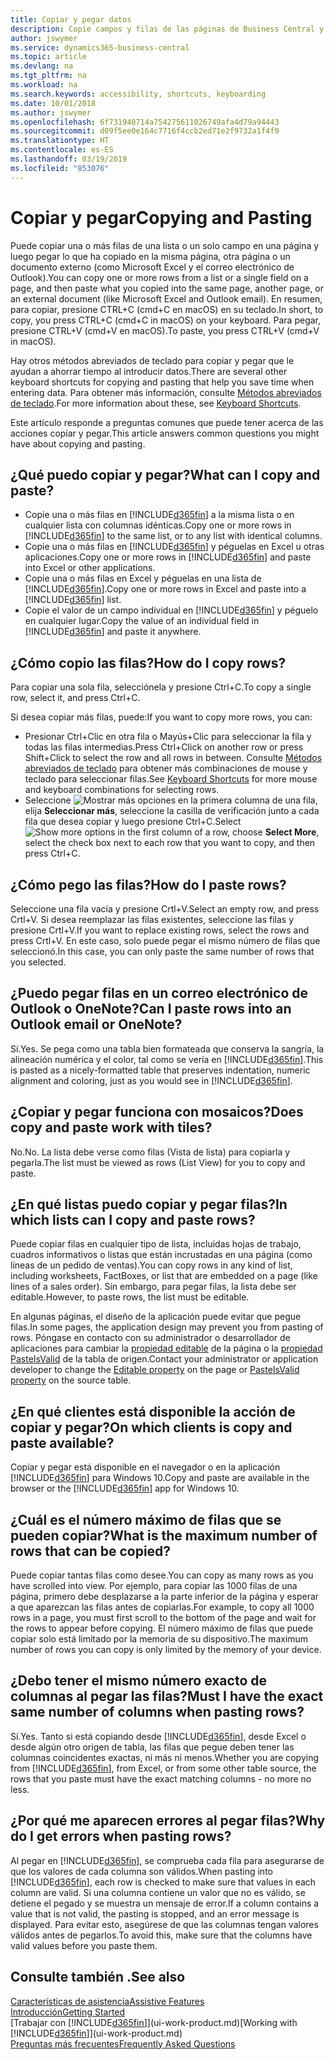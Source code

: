 ```yaml
---
title: Copiar y pegar datos
description: Copie campos y filas de las páginas de Business Central y péguelos en otro lugar.
author: jswymer
ms.service: dynamics365-business-central
ms.topic: article
ms.devlang: na
ms.tgt_pltfrm: na
ms.workload: na
ms.search.keywords: accessibility, shortcuts, keyboarding
ms.date: 10/01/2018
ms.author: jswymer
ms.openlocfilehash: 6f731940714a754275611026749afa4d79a94443
ms.sourcegitcommit: d09f5ee0e164c7716f4ccb2ed71e2f9732a1f4f9
ms.translationtype: HT
ms.contentlocale: es-ES
ms.lasthandoff: 03/19/2019
ms.locfileid: "853076"
---
```

# <a name="copying-and-pasting"></a><span data-ttu-id="1ee90-103">Copiar y pegar</span><span class="sxs-lookup"><span data-stu-id="1ee90-103">Copying and Pasting</span></span>
<span data-ttu-id="1ee90-104">Puede copiar una o más filas de una lista o un solo campo en una página y luego pegar lo que ha copiado en la misma página, otra página o un documento externo (como Microsoft Excel y el correo electrónico de Outlook).</span><span class="sxs-lookup"><span data-stu-id="1ee90-104">You can copy one or more rows from a list or a single field on a page, and then paste what you copied into the same page, another page, or an external document (like Microsoft Excel and Outlook email).</span></span> <span data-ttu-id="1ee90-105">En resumen, para copiar, presione CTRL+C (cmd+C en macOS) en su teclado.</span><span class="sxs-lookup"><span data-stu-id="1ee90-105">In short, to copy, you press CTRL+C (cmd+C in macOS) on your keyboard.</span></span> <span data-ttu-id="1ee90-106">Para pegar, presione CTRL+V (cmd+V en macOS).</span><span class="sxs-lookup"><span data-stu-id="1ee90-106">To paste, you press CTRL+V (cmd+V in macOS).</span></span>

<span data-ttu-id="1ee90-107">Hay otros métodos abreviados de teclado para copiar y pegar que le ayudan a ahorrar tiempo al introducir datos.</span><span class="sxs-lookup"><span data-stu-id="1ee90-107">There are several other keyboard shortcuts for copying and pasting that help you save time when entering data.</span></span> <span data-ttu-id="1ee90-108">Para obtener más información, consulte [Métodos abreviados de teclado](keyboard-shortcuts.md#CopyRows).</span><span class="sxs-lookup"><span data-stu-id="1ee90-108">For more information about these, see [Keyboard Shortcuts](keyboard-shortcuts.md#CopyRows).</span></span>

<span data-ttu-id="1ee90-109">Este artículo responde a preguntas comunes que puede tener acerca de las acciones copiar y pegar.</span><span class="sxs-lookup"><span data-stu-id="1ee90-109">This article answers common questions you might have about copying and pasting.</span></span>  

## <a name="what-can-i-copy-and-paste"></a><span data-ttu-id="1ee90-110">¿Qué puedo copiar y pegar?</span><span class="sxs-lookup"><span data-stu-id="1ee90-110">What can I copy and paste?</span></span>
-   <span data-ttu-id="1ee90-111">Copie una o más filas en [!INCLUDE[d365fin](includes/d365fin_md.md)] a la misma lista o en cualquier lista con columnas idénticas.</span><span class="sxs-lookup"><span data-stu-id="1ee90-111">Copy one or more rows in [!INCLUDE[d365fin](includes/d365fin_md.md)] to the same list, or to any list with identical columns.</span></span>
-   <span data-ttu-id="1ee90-112">Copie una o más filas en [!INCLUDE[d365fin](includes/d365fin_md.md)] y péguelas en Excel u otras aplicaciones.</span><span class="sxs-lookup"><span data-stu-id="1ee90-112">Copy one or more rows in [!INCLUDE[d365fin](includes/d365fin_md.md)] and paste into Excel or other applications.</span></span>
-   <span data-ttu-id="1ee90-113">Copie una o más filas en Excel y péguelas en una lista de [!INCLUDE[d365fin](includes/d365fin_md.md)].</span><span class="sxs-lookup"><span data-stu-id="1ee90-113">Copy one or more rows in Excel and paste into a [!INCLUDE[d365fin](includes/d365fin_md.md)] list.</span></span>
-   <span data-ttu-id="1ee90-114">Copie el valor de un campo individual en [!INCLUDE[d365fin](includes/d365fin_md.md)] y péguelo en cualquier lugar.</span><span class="sxs-lookup"><span data-stu-id="1ee90-114">Copy the value of an individual field in [!INCLUDE[d365fin](includes/d365fin_md.md)] and paste it anywhere.</span></span>

## <a name="how-do-i-copy-rows"></a><span data-ttu-id="1ee90-115">¿Cómo copio las filas?</span><span class="sxs-lookup"><span data-stu-id="1ee90-115">How do I copy rows?</span></span>
<span data-ttu-id="1ee90-116">Para copiar una sola fila, selecciónela y presione Ctrl+C.</span><span class="sxs-lookup"><span data-stu-id="1ee90-116">To copy a single row, select it, and press Ctrl+C.</span></span>

<span data-ttu-id="1ee90-117">Si desea copiar más filas, puede:</span><span class="sxs-lookup"><span data-stu-id="1ee90-117">If you want to copy more rows, you can:</span></span>
-   <span data-ttu-id="1ee90-118">Presionar Ctrl+Clic en otra fila o Mayús+Clic para seleccionar la fila y todas las filas intermedias.</span><span class="sxs-lookup"><span data-stu-id="1ee90-118">Press Ctrl+Click on another row or press Shift+Click to select the row and all rows in between.</span></span> <span data-ttu-id="1ee90-119">Consulte [Métodos abreviados de teclado](keyboard-shortcuts.md#CopyRows) para obtener más combinaciones de mouse y teclado para seleccionar filas.</span><span class="sxs-lookup"><span data-stu-id="1ee90-119">See [Keyboard Shortcuts](keyboard-shortcuts.md#CopyRows) for more mouse and keyboard combinations for selecting rows.</span></span>
-   <span data-ttu-id="1ee90-120">Seleccione ![Mostrar más opciones](media/show-more-options-icon.png "icono Mostrar más opciones") en la primera columna de una fila, elija **Seleccionar más**, seleccione la casilla de verificación junto a cada fila que desea copiar y luego presione Ctrl+C.</span><span class="sxs-lookup"><span data-stu-id="1ee90-120">Select ![Show more options](media/show-more-options-icon.png "Show more options icon") in the first column of a row, choose **Select More**, select the check box next to each row that you want to copy, and then press Ctrl+C.</span></span>

## <a name="how-do-i-paste-rows"></a><span data-ttu-id="1ee90-121">¿Cómo pego las filas?</span><span class="sxs-lookup"><span data-stu-id="1ee90-121">How do I paste rows?</span></span>
<span data-ttu-id="1ee90-122">Seleccione una fila vacía y presione Crtl+V.</span><span class="sxs-lookup"><span data-stu-id="1ee90-122">Select an empty row, and press Crtl+V.</span></span> <span data-ttu-id="1ee90-123">Si desea reemplazar las filas existentes, seleccione las filas y presione Crtl+V.</span><span class="sxs-lookup"><span data-stu-id="1ee90-123">If you want to replace existing rows, select the rows and press Crtl+V.</span></span> <span data-ttu-id="1ee90-124">En este caso, solo puede pegar el mismo número de filas que seleccionó.</span><span class="sxs-lookup"><span data-stu-id="1ee90-124">In this case, you can only paste the same number of rows that you selected.</span></span>

<!-- Rows are pasted directly where your cursor is located. If you paste into an empty line, any existing subsequent lines will be moved after the pasted lines. If you paste into an existing line or lines, this will be overwritten.-->

## <a name="can-i-paste-rows-into-an-outlook-email-or-onenote"></a><span data-ttu-id="1ee90-125">¿Puedo pegar filas en un correo electrónico de Outlook o OneNote?</span><span class="sxs-lookup"><span data-stu-id="1ee90-125">Can I paste rows into an Outlook email or OneNote?</span></span>
<span data-ttu-id="1ee90-126">Sí.</span><span class="sxs-lookup"><span data-stu-id="1ee90-126">Yes.</span></span> <span data-ttu-id="1ee90-127">Se pega como una tabla bien formateada que conserva la sangría, la alineación numérica y el color, tal como se vería en [!INCLUDE[d365fin](includes/d365fin_md.md)].</span><span class="sxs-lookup"><span data-stu-id="1ee90-127">This is pasted as a nicely-formatted table that preserves indentation, numeric alignment and coloring, just as you would see in [!INCLUDE[d365fin](includes/d365fin_md.md)].</span></span>

## <a name="does-copy-and-paste-work-with-tiles"></a><span data-ttu-id="1ee90-128">¿Copiar y pegar funciona con mosaicos?</span><span class="sxs-lookup"><span data-stu-id="1ee90-128">Does copy and paste work with tiles?</span></span>
<span data-ttu-id="1ee90-129">No.</span><span class="sxs-lookup"><span data-stu-id="1ee90-129">No.</span></span> <span data-ttu-id="1ee90-130">La lista debe verse como filas (Vista de lista) para copiarla y pegarla.</span><span class="sxs-lookup"><span data-stu-id="1ee90-130">The list must be viewed as rows (List View) for you to copy and paste.</span></span>

## <a name="in-which-lists-can-i-copy-and-paste-rows"></a><span data-ttu-id="1ee90-131">¿En qué listas puedo copiar y pegar filas?</span><span class="sxs-lookup"><span data-stu-id="1ee90-131">In which lists can I copy and paste rows?</span></span>
<span data-ttu-id="1ee90-132">Puede copiar filas en cualquier tipo de lista, incluidas hojas de trabajo, cuadros informativos o listas que están incrustadas en una página (como líneas de un pedido de ventas).</span><span class="sxs-lookup"><span data-stu-id="1ee90-132">You can copy rows in any kind of list, including worksheets, FactBoxes, or list that are embedded on a page (like lines of a sales order).</span></span> <span data-ttu-id="1ee90-133">Sin embargo, para pegar filas, la lista debe ser editable.</span><span class="sxs-lookup"><span data-stu-id="1ee90-133">However, to paste rows, the list must be editable.</span></span>

<span data-ttu-id="1ee90-134">En algunas páginas, el diseño de la aplicación puede evitar que pegue filas.</span><span class="sxs-lookup"><span data-stu-id="1ee90-134">In some pages, the application design may prevent you from pasting of rows.</span></span> <span data-ttu-id="1ee90-135">Póngase en contacto con su administrador o desarrollador de aplicaciones para cambiar la [propiedad editable](https://docs.microsoft.com/en-us/dynamics365/business-central/dev-itpro/developer/properties/devenv-editable-property) de la página o la [propiedad PasteIsValid](https://docs.microsoft.com/en-us/dynamics365/business-central/dev-itpro/developer/properties/devenv-pasteisvalid-property) de la tabla de origen.</span><span class="sxs-lookup"><span data-stu-id="1ee90-135">Contact your administrator or application developer to change the [Editable property](https://docs.microsoft.com/en-us/dynamics365/business-central/dev-itpro/developer/properties/devenv-editable-property) on the page or [PasteIsValid property](https://docs.microsoft.com/en-us/dynamics365/business-central/dev-itpro/developer/properties/devenv-pasteisvalid-property) on the source table.</span></span>

## <a name="on-which-clients-is-copy-and-paste-available"></a><span data-ttu-id="1ee90-136">¿En qué clientes está disponible la acción de copiar y pegar?</span><span class="sxs-lookup"><span data-stu-id="1ee90-136">On which clients is copy and paste available?</span></span>
<span data-ttu-id="1ee90-137">Copiar y pegar está disponible en el navegador o en la aplicación [!INCLUDE[d365fin](includes/d365fin_md.md)] para Windows 10.</span><span class="sxs-lookup"><span data-stu-id="1ee90-137">Copy and paste are available in the browser or the [!INCLUDE[d365fin](includes/d365fin_md.md)] app for Windows 10.</span></span>

## <a name="what-is-the-maximum-number-of-rows-that-can-be-copied"></a><span data-ttu-id="1ee90-138">¿Cuál es el número máximo de filas que se pueden copiar?</span><span class="sxs-lookup"><span data-stu-id="1ee90-138">What is the maximum number of rows that can be copied?</span></span>
<span data-ttu-id="1ee90-139">Puede copiar tantas filas como desee.</span><span class="sxs-lookup"><span data-stu-id="1ee90-139">You can copy as many rows as you have scrolled into view.</span></span> <span data-ttu-id="1ee90-140">Por ejemplo, para copiar las 1000 filas de una página, primero debe desplazarse a la parte inferior de la página y esperar a que aparezcan las filas antes de copiarlas.</span><span class="sxs-lookup"><span data-stu-id="1ee90-140">For example, to copy all 1000 rows in a page, you must first scroll to the bottom of the page and wait for the rows to appear before copying.</span></span> <span data-ttu-id="1ee90-141">El número máximo de filas que puede copiar solo está limitado por la memoria de su dispositivo.</span><span class="sxs-lookup"><span data-stu-id="1ee90-141">The maximum number of rows you can copy is only limited by the memory of your device.</span></span>

## <a name="must-i-have-the-exact-same-number-of-columns-when-pasting-rows"></a><span data-ttu-id="1ee90-142">¿Debo tener el mismo número exacto de columnas al pegar las filas?</span><span class="sxs-lookup"><span data-stu-id="1ee90-142">Must I have the exact same number of columns when pasting rows?</span></span>
<span data-ttu-id="1ee90-143">Sí.</span><span class="sxs-lookup"><span data-stu-id="1ee90-143">Yes.</span></span> <span data-ttu-id="1ee90-144">Tanto si está copiando desde [!INCLUDE[d365fin](includes/d365fin_md.md)], desde Excel o desde algún otro origen de tabla, las filas que pegue deben tener las columnas coincidentes exactas, ni más ni menos.</span><span class="sxs-lookup"><span data-stu-id="1ee90-144">Whether you are copying from [!INCLUDE[d365fin](includes/d365fin_md.md)], from Excel, or from some other table source, the rows that you paste must have the exact matching columns - no more no less.</span></span>

## <a name="why-do-i-get-errors-when-pasting-rows"></a><span data-ttu-id="1ee90-145">¿Por qué me aparecen errores al pegar filas?</span><span class="sxs-lookup"><span data-stu-id="1ee90-145">Why do I get errors when pasting rows?</span></span>
<span data-ttu-id="1ee90-146">Al pegar en [!INCLUDE[d365fin](includes/d365fin_md.md)], se comprueba cada fila para asegurarse de que los valores de cada columna son válidos.</span><span class="sxs-lookup"><span data-stu-id="1ee90-146">When pasting into [!INCLUDE[d365fin](includes/d365fin_md.md)], each row is checked to make sure that values in each column are valid.</span></span> <span data-ttu-id="1ee90-147">Si una columna contiene un valor que no es válido, se detiene el pegado y se muestra un mensaje de error.</span><span class="sxs-lookup"><span data-stu-id="1ee90-147">If a column contains a value that is not valid, the pasting is stopped, and an error message is displayed.</span></span> <span data-ttu-id="1ee90-148">Para evitar esto, asegúrese de que las columnas tengan valores válidos antes de pegarlos.</span><span class="sxs-lookup"><span data-stu-id="1ee90-148">To avoid this, make sure that the columns have valid values before you paste them.</span></span>


## <a name="see-also"></a><span data-ttu-id="1ee90-149">Consulte también .</span><span class="sxs-lookup"><span data-stu-id="1ee90-149">See also</span></span>
[<span data-ttu-id="1ee90-150">Características de asistencia</span><span class="sxs-lookup"><span data-stu-id="1ee90-150">Assistive Features</span></span>](ui-accessibility.md)  
[<span data-ttu-id="1ee90-151">Introducción</span><span class="sxs-lookup"><span data-stu-id="1ee90-151">Getting Started</span></span>](product-get-started.md)  
<span data-ttu-id="1ee90-152">[Trabajar con [!INCLUDE[d365fin](includes/d365fin_md.md)]](ui-work-product.md)</span><span class="sxs-lookup"><span data-stu-id="1ee90-152">[Working with [!INCLUDE[d365fin](includes/d365fin_md.md)]](ui-work-product.md)</span></span>  
[<span data-ttu-id="1ee90-153">Preguntas más frecuentes</span><span class="sxs-lookup"><span data-stu-id="1ee90-153">Frequently Asked Questions</span></span>](across-faq.md)  
